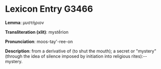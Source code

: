 # Lexicon Entry G3466

**Lemma**: μυστήριον

**Transliteration (xlit)**: mystḗrion

**Pronunciation**: moos-tay'-ree-on

**Description**:
from a derivative of  (to shut the mouth); a secret or "mystery" (through the idea of silence imposed by initiation into religious rites):--mystery.

